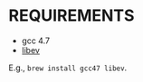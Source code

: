 # REQUIREMENTS

* gcc 4.7
* [libev](http://software.schmorp.de/pkg/libev.html)

E.g., `brew install gcc47 libev`.
